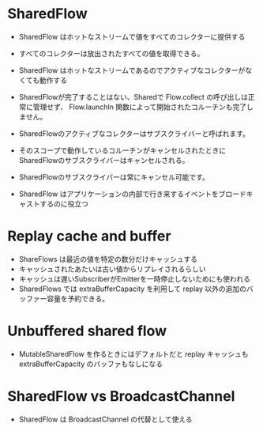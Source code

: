 # SharedFlow

- SharedFlow はホットなストリームで値をすべてのコレクターに提供する
- すべてのコレクターは放出されたすべての値を取得できる。
- SharedFlow はホットなストリームであるのでアクティブなコレクターがなくても動作する

- SharedFlowが完了することはない、Sharedで Flow.collect の呼び出しは正常に管理せず、
  Flow.launchIn 関数によって開始されたコルーチンも完了しません。 
- SharedFlowのアクティブなコレクターはサブスクライバーと呼ばれます。
  
- そのスコープで動作しているコルーチンがキャンセルされたときにSharedFlowのサブスクライバーはキャンセルされる。
- SharedFlowのサブスクライバーは常にキャンセル可能です。
- SharedFlow はアプリケーションの内部で行き来するイベントをブロードキャストするのに役立つ

# Replay cache and buffer

- ShareFlows は最近の値を特定の数分だけキャッシュする
- キャッシュされたあたいは古い値からリプレイされるらしい
- キャッシュは遅いSubscriberがEmitterを一時停止しないためにも使われる
- SharedFlows では extraBufferCapacity を利用して replay 以外の追加のバッファー容量を予約できる。

# Unbuffered shared flow

- MutableSharedFlow を作るときにはデフォルトだと replay キャッシュも extraBufferCapacity のバッファもなしになる

# SharedFlow vs BroadcastChannel

- SharedFlow は BroadcastChannel の代替として使える